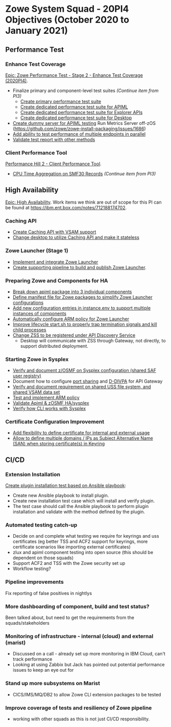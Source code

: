 # Zowe System Squad - 20PI4 Objectives (October 2020 to January 2021)

## Performance Test

### Enhance Test Coverage

[Epic: Zowe Performance Test - Stage 2 - Enhance Test Coverage (2020PI4)](https://github.com/zowe/zowe-install-packaging/issues/1683).

- Finalize primary and component-level test suites _(Continue item from PI3)_
  * [Create primary performance test suite](https://github.com/zowe/zowe-install-packaging/issues/630)
  * [Create dedicated performance test suite for APIML](https://github.com/zowe/zowe-install-packaging/issues/645)
  * [Create dedicated performance test suite for Explorer APIs](https://github.com/zowe/zowe-install-packaging/issues/644)
  * [Create dedicated performance test suite for Desktop](https://github.com/zowe/zowe-install-packaging/issues/643) 
- [Create dummy server for APIML testing](https://github.com/zowe/zowe-install-packaging/issues/1684)
Run Metrics Server off-zOS (https://github.com/zowe/zowe-install-packaging/issues/1686)
- [Add ability to test performance of multiple endpoints in parallel](https://github.com/zowe/zowe-install-packaging/issues/1685)
- [Validate test report with other methods](https://github.com/zowe/zowe-install-packaging/issues/1695)

### Client Performance Tool

[Performance Hill 2 - Client Performance Tool](https://github.com/zowe/zowe-install-packaging/issues/1465).

- [CPU Time Aggregation on SMF30 Records](https://github.com/zowe/zowe-install-packaging/issues/1466) _(Continue item from PI3)_

## High Availability

[Epic: High Availability](https://github.com/zowe/zowe-install-packaging/issues/1467). Work items we think are out of scope for this PI can be found at https://ibm.ent.box.com/notes/712188174702.

### Caching API

- [Create Caching API with VSAM support](https://github.com/zowe/api-layer/issues/863)
- [Change desktop to utilize Caching API and make it stateless](https://github.com/zowe/zowe-install-packaging/issues/1699)

### Zowe Launcher (Stage 1)

- [Implement and integrate Zowe Launcher](https://github.com/zowe/zowe-install-packaging/issues/1544)
- [Create supporting pipeline to build and publish Zowe Launcher](https://github.com/zowe/zowe-install-packaging/issues/1691).

### Preparing Zowe and Components for HA

- [Break down apiml package into 3 individual components](https://github.com/zowe/api-layer/issues/862)
- [Define manifest file for Zowe packages to simplify Zowe Launcher configurations](https://github.com/zowe/zowe-install-packaging/issues/1692)
- [Add new configuration entries in instance.env to support multiple instances of components](https://github.com/zowe/zowe-install-packaging/issues/1693)
- [Automatically configure ARM policy for Zowe Launcher](https://github.com/zowe/zowe-install-packaging/issues/1694)
- [Improve lifecycle start.sh to properly trap termination signals and kill child processes](https://github.com/zowe/zowe-install-packaging/issues/1702)
- [Change ZSS to be registered under API Discovery Service](https://github.com/zowe/zlux/issues/467)
  * Desktop will communicate with ZSS through Gateway, not directly, to support distributed deployment.

### Starting Zowe in Sysplex

- [Verify and document z/OSMF on Sysplex configuration (shared SAF user registry)](https://github.com/zowe/zowe-install-packaging/issues/1474)
- Document how to configure [port sharing](https://github.com/zowe/api-layer/issues/857) and [D-DIVPA](https://github.com/zowe/zowe-install-packaging/issues/1687) for API Gateway
- [Verify and document requirement on shared USS file system, and shared VSAM data set](https://github.com/zowe/zowe-install-packaging/issues/1688)
- [Test and implement ARM policy](https://github.com/zowe/zowe-install-packaging/issues/1629)
- [Validate Apiml & zOSMF HA/sysplex](https://github.com/zowe/api-layer/issues/858)
- [Verify how CLI works with Sysplex](https://github.com/zowe/zowe-install-packaging/issues/1475)

### Certificate Configuration Improvement

- [Add flexibility to define certificate for internal and external usage](https://github.com/zowe/api-layer/issues/859)
- [Allow to define multiple domains / IPs as Subject Alternative Name (SAN) when storing certificate(s) in Keyring](https://github.com/zowe/zowe-install-packaging/issues/1653)

## CI/CD

### Extension Installation

[Create plugin installation test based on Ansible playbook](https://github.com/zowe/zowe-install-packaging/issues/1199):

- Create new Ansible playbook to install plugin.
- Create new installation test case which will install and verify plugin.
- The test case should call the Ansible playbook to perform plugin installation and validate with the method defined by the plugin.

### Automated testing catch-up

- Decide on and complete what testing we require for keyrings and uss certificates (eg better TSS and ACF2 support for keyrings, more certificate scenarios like importing external certificates)
- zlux and apiml component testing into open source (this should be dependent on those squads)
- Support ACF2 and TSS with the Zowe security set up
- Workflow testing?

### Pipeline improvements

Fix reporting of false positives in nightlys

### More dashboarding of component, build and test status?

Been talked about, but need to get the requirements from the squads/stakeholders

### Monitoring of infrastructure - internal (cloud) and external (marist)

- Discussed on a call - already set up more monitoring in IBM Cloud, can't track performance
- Looking at using Zabbix but Jack has pointed out potential performance issues to keep an eye out for

### Stand up more subsystems on Marist

- CICS/IMS/MQ/DB2 to allow Zowe CLI extension packages to be tested

### Improve coverage of tests and resiliency of Zowe pipeline

- working with other squads as this is not just CI/CD responsibility.
